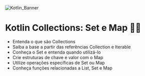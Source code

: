 
<img src="https://www.sngular.com/wp-content/uploads/2019/11/Kotlin-Blog.png" alt="Kotlin_Banner">  

##

# **Kotlin Collections: Set e Map** 👨‍💻

-   Entenda o que são Collections
-   Saiba a base a partir das referências Collection e Iterable
-   Conheça o Set e entenda quando utilizá-lo
-   Crie estruturas de chave e valor com o Map
-   Utilize operações específicas de Set ou Map
-   Conheça funções relacionadas a List, Set e Map